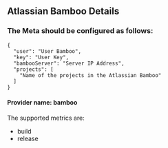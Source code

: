 ## Atlassian Bamboo Details

### The Meta should be configured as follows:
```
{
  "user": "User Bamboo",
  "key": "User Key",
  "bambooServer": "Server IP Address",
  "projects": [
    "Name of the projects in the Atlassian Bamboo"
  ]
}
```
#### Provider name: bamboo

The supported metrics are:
- build
- release